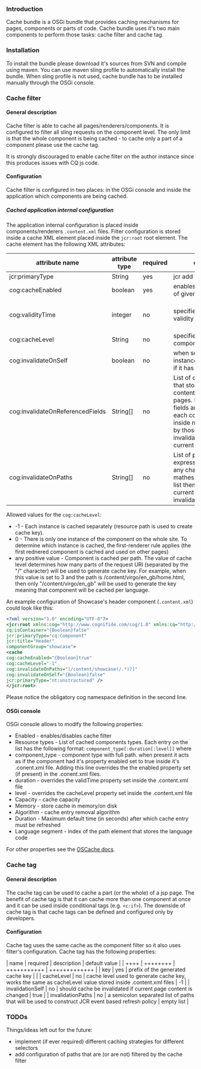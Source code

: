 ### Introduction

Cache bundle is a OSGi bundle that provides caching mechanisms for pages, components or parts of code. Cache bundle uses it's two main components to perform those tasks: cache filter and cache tag.

### Installation

To install the bundle please download it's sources from SVN and compile using maven. You can use maven sling profile to automatically install the bundle. When sling profile is not used, cache bundle has to be installed manually through the OSGi console.

### Cache filter

#### General description

Cache filter is able to cache all pages/renderers/components. It is configured to filter all sling requests on the component level. The only limit is that the whole component is being cached - to cache only a part of a component please use the cache tag.

It is strongly discouraged to enable cache filter on the author instance since this produces issues with CQ js code.

#### Configuration

Cache filter is configured in two places: in the OSGi console and inside the application which components are being cached.

##### Cached application internal configuration

The application internal configuration is placed inside components/renderers `.content.xml` files. Filter configuration is stored inside a cache XML element placed inside the `jcr:root` root element. The cache element has the following XML attributes:

| attribute name                   | attribute type | required | description | default value |
| -------------------------------  | -------------- | -------- | ----------- | ------------- |
| jcr:primaryType                  | String         | yes      | jcr add on  | nt:unstructured |
| cog:cacheEnabled                 | boolean        | yes      | enables/disables caching of given component | false |
| cog:validityTime                 | integer        | no       | specifies cache entry validity time (in seconds) | duration property read from the OSGi console |
| cog:cacheLevel                   | String         | no       | specifies the level of component caching | -1 |
| cog:invalidateOnSelf             | boolean        | no       | when set to true cached instance will be refreshed if it has been changed | true |
| cog:invalidateOnReferencedFields | String[]       | no       | List of component fields that store links to content/configuration/etc. pages. Links from those fields are loaded and each content change inside nodes pointed to by those links will invalidate cache of the current component | empty list |
| cog:invalidateOnPaths            | String[]       | no       | List of paths (regular expressions). If a path of any changed JCR node mathes any path from the list then the cache of the current component is invalidated | empty list |

Allowed values for the `cog:cacheLevel`:

* -1 - Each instance is cached separately (resource path is used to create cache key).
* 0 - There is only one instance of the component on the whole site. To determine which instance is cached, the first-renderer rule applies (the first rednered component is cached and used on other pages)
* any positive value - Component is cached per path. The value of cache level determines how many parts of the request URI (separated by the "/" character) will be used to generate cache key. For example, when this value is set to 3 and the path is /content/virgo/en_gb/home.html, then only "/content/virgo/en_gb" will be used to generate the key meaning that component will be cached per language.

An example configuration of Showcase's header component (`.content.xml`) could look like this:

```xml
<?xml version="1.0" encoding="UTF-8"?>
<jcr:root xmlns:cog="http://www.cognifide.com/cog/1.0" xmlns:cq="http://www.day.com/jcr/cq/1.0" xmlns:jcr="http://www.jcp.org/jcr/1.0"
cq:isContainer="{Boolean}false"
jcr:primaryType="cq:Component"
jcr:title="Header"
componentGroup="showcase">
<cache
cog:cacheEnabled="{Boolean}true"
cog:cacheLevel="-1"
cog:invalidateOnPaths="[/content/showcase(/.*)?]"
cog:invalidateOnSelf="{Boolean}false"
jcr:primaryType="nt:unstructured" />
</jcr:root>
```

Please notice the obligatory cog namespace definition in the second line.

#### OSGi console

OSGi console allows to modify the following properties:

* Enabled - enables/disables cache filter
* Resource types - List of cached components types. Each entry on the list has the following format: `component_type[:duration[:level]]` where
* component_type - component type with full path. when present it acts as if the component had it's property enabled set to true inside it's .conent.xml file. Adding this line overrides the the enabled property set (if present) in the .conent.xml files.
* duration - overrides the validTime property set inside the .content.xml file
* level - overrides the cacheLevel property set inside the .content.xml file
* Capacity - cache capacity
* Memory - store cache in memory/on disk
* Algorithm - cache entry removal algorithm
* Duration - Maximum default time (in seconds) after which cache entry must be refreshed
* Language segment - index of the path element that stores the language code

For other properties see the [OSCache docs](http://svn.apache.org/repos/asf/db/ojb/trunk/src/config/oscache.properties).

### Cache tag
#### General description

The cache tag can be used to cache a part (or the whole) of a jsp page. The benefit of cache tag is that it can cache more than one component at once and it can be used inside conditional tags (e.g. `<c:if>`). The downside of cache tag is that cache tags can be defined and configured only by developers.

#### Configuration

Cache tag uses the same cache as the component filter so it also uses filter's configuration.
Cache tag has the following properties:

| name | required | description | default value |
| ++++ | ++++++++ | +++++++++++ | +++++++++++++ |
| key | yes | prefix of the generated cache key | |
| cacheLevel | no | cache level used to generate cache key, works the same as cacheLevel value stored inside .content.xml files | -1 |
| invalidationSelf | no | should cache be invalidated if current page content is changed | true |
| invalidationPaths | no | a semicolon separated list of paths that will be used to construct JCR event based refresh policy | empty list |

### TODOs

Things/ideas left out for the future:
* implement (if ever required) different caching strategies for different selectors
* add configuration of paths that are (or are not) filtered by the cache filter
